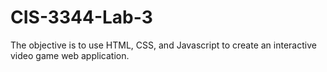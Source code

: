 # CIS-3344-Lab-3
The objective is to use HTML, CSS, and Javascript to create an interactive video game web application. 
